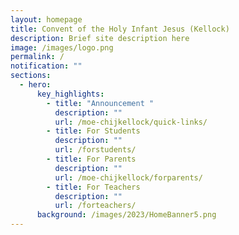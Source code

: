 ```yaml
---
layout: homepage
title: Convent of the Holy Infant Jesus (Kellock)
description: Brief site description here
image: /images/logo.png
permalink: /
notification: ""
sections:
  - hero:
      key_highlights:
        - title: "Announcement "
          description: ""
          url: /moe-chijkellock/quick-links/
        - title: For Students
          description: ""
          url: /forstudents/
        - title: For Parents
          description: ""
          url: /moe-chijkellock/forparents/
        - title: For Teachers
          description: ""
          url: /forteachers/
      background: /images/2023/HomeBanner5.png
---
```

